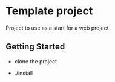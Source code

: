 # Template project

Project to use as a start for a web project

## Getting Started

* clone the project

* ./install

